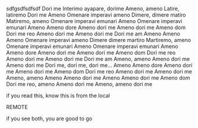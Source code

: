 sdfgsdfsdfsdf
Dori me
Interimo ayapare, dorime
Ameno, ameno
Latire, latiremo
Dori me
Ameno
Omenare imperavi ameno
Dimere, dimere matiro
Matiremo, ameno
Omenare imperavi emunari
Ameno
Omenare imperavi emunari
Ameno
Ameno dore
Ameno dori me
Ameno dori me
Ameno dom
Dori me reo
Ameno dori me
Ameno dori me
Dori me am
Ameno
Ameno
Ameno
Omenare imperavi ameno
Dimere dimere martiro
Martiremo, ameno
Omenare imperavi emunari
Ameno
Omenare imperavi emunari
Ameno
Ameno dore
Ameno dori me
Ameno dori me
Ameno dom
Dori me reo
Ameno dori me
Ameno dori me
Dori me am
Ameno, ameno
Ameno dori me
Ameno dori me
Dori me, dori me, dori me...
Ameno
Ameno dore
Ameno dori me
Ameno dori me
Ameno dom
Dori me reo
Ameno dori me
Ameno dori me
Ameno, ameno
Ameno
Ameno dori me
Ameno
Ameno dori me
Ameno dom
Dori me reo, ameno
Ameno dori me
Ameno, ameno dori me






if you read this, know this is from the local





 REMOTE

if you see both, you are good to go
